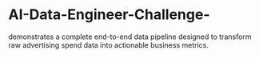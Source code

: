 # AI-Data-Engineer-Challenge-
demonstrates a complete end-to-end data pipeline designed to transform raw advertising spend data into actionable business metrics.
